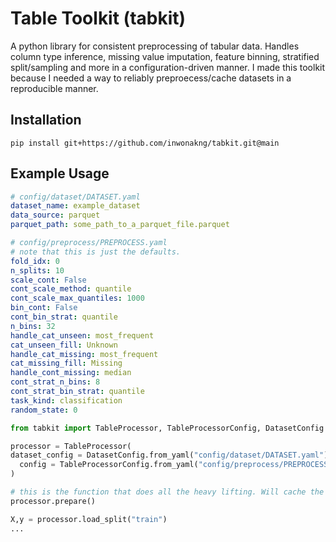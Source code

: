 # Table Toolkit (tabkit)

A python library for consistent preprocessing of tabular data. Handles column
type inference, missing value imputation, feature binning, stratified
split/sampling and more in a configuration-driven manner. I made this toolkit because I needed a way to reliably preproecess/cache datasets in a reproducible manner.

## Installation

```
pip install git+https://github.com/inwonakng/tabkit.git@main
```

## Example Usage

```yaml
# config/dataset/DATASET.yaml
dataset_name: example_dataset
data_source: parquet
parquet_path: some_path_to_a_parquet_file.parquet
```

```yaml
# config/preprocess/PREPROCESS.yaml
# note that this is just the defaults.
fold_idx: 0
n_splits: 10
scale_cont: False
cont_scale_method: quantile
cont_scale_max_quantiles: 1000
bin_cont: False
cont_bin_strat: quantile
n_bins: 32
handle_cat_unseen: most_frequent
cat_unseen_fill: Unknown
handle_cat_missing: most_frequent
cat_missing_fill: Missing
handle_cont_missing: median
cont_strat_n_bins: 8
cont_strat_bin_strat: quantile
task_kind: classification
random_state: 0

```

```python
from tabkit import TableProcessor, TableProcessorConfig, DatasetConfig

processor = TableProcessor(
dataset_config = DatasetConfig.from_yaml("config/dataset/DATASET.yaml")
  config = TableProcessorConfig.from_yaml("config/preprocess/PREPROCESS.yaml")
)

# this is the function that does all the heavy lifting. Will cache the results in a hashed directory. So if using in distributed, we only need to process once and read from cache for subsequent runs.
processor.prepare() 

X,y = processor.load_split("train")
...
```

